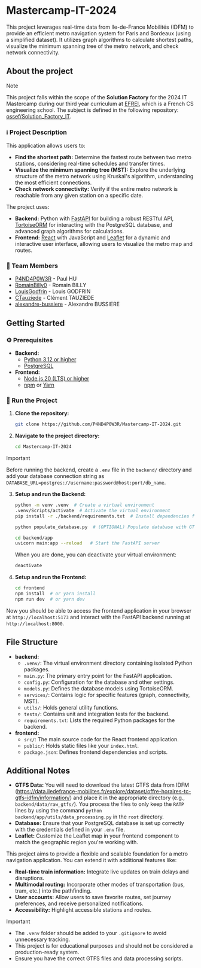 # Mastercamp-IT-2024

This project leverages real-time data from Ile-de-France Mobilités (IDFM) to provide an efficient metro navigation system for Paris and Bordeaux (using a simplified dataset). It utilizes graph algorithms to calculate shortest paths, visualize the minimum spanning tree of the metro network, and check network connectivity.

## About the project

> [!NOTE]
> This project falls within the scope of the **Solution Factory** for the 2024 IT Mastercamp during our third year curriculum at [EFREI](https://www.efrei.fr/), which is a French CS engineering school. The subject is defined in the following repository: [ossef/Solution_Factory_IT](https://github.com/ossef/Solution_Factory_IT).

### ℹ️ Project Description

This application allows users to:

- **Find the shortest path:** Determine the fastest route between two metro stations, considering real-time schedules and transfer times.
- **Visualize the minimum spanning tree (MST):** Explore the underlying structure of the metro network using Kruskal's algorithm, understanding the most efficient connections.
- **Check network connectivity:** Verify if the entire metro network is reachable from any given station on a specific date.

The project uses:

- **Backend:** Python with [FastAPI](https://fastapi.tiangolo.com/) for building a robust RESTful API, [TortoiseORM](https://tortoise.github.io/toc.html) for interacting with the PostgreSQL database, and advanced graph algorithms for calculations.
- **Frontend:** [React](https://react.dev/) with JavaScript and [Leaflet](https://react-leaflet.js.org/) for a dynamic and interactive user interface, allowing users to visualize the metro map and routes.

### 👥 Team Members

- [P4ND4P0W3R](https://github.com/P4ND4P0W3R) - Paul HU
- [RomainBilly0](https://github.com/RomainBilly0) - Romain BILLY
- [LouisGodfrin](https://github.com/LouisGodfrin) - Louis GODFRIN
- [CTauziede](https://github.com/CTauziede) - Clément TAUZIEDE
- [alexandre-bussiere](https://github.com/alexandre-bussiere) - Alexandre BUSSIERE

## Getting Started

### ⚙️ Prerequisites

- **Backend:**
  - [Python 3.12 or higher](https://www.python.org/downloads/)
  - [PostgreSQL](https://www.postgresql.org/)
- **Frontend:**
  - [Node.js 20 (LTS) or higher](https://nodejs.org/en)
  - [npm](https://www.npmjs.com/) or [Yarn](https://yarnpkg.com/)

### 🚦 Run the Project

1. **Clone the repository:**

   ```bash
   git clone https://github.com/P4ND4P0W3R/Mastercamp-IT-2024.git
   ```

2. **Navigate to the project directory:**

   ```bash
   cd Mastercamp-IT-2024
   ```

> [!IMPORTANT]
> Before running the backend, create a `.env` file in the `backend/` directory and add your database connection string as `DATABASE_URL=postgres://username:password@host:port/db_name`.

3. **Setup and run the Backend:**

   ```bash
   python -m venv .venv  # Create a virtual environment
   .venv/Scripts/activate  # Activate the virtual environment
   pip install -r ./backend/requirements.txt  # Install dependencies from requirements.txt

   python populate_database.py  # (OPTIONAL) Populate database with GTFS data (adjust paths if necessary)

   cd backend/app
   uvicorn main:app --reload   # Start the FastAPI server
   ```

   When you are done, you can deactivate your virtual environment:

   ```bash
   deactivate
   ```

4. **Setup and run the Frontend:**

   ```bash
   cd frontend
   npm install  # or yarn install
   npm run dev  # or yarn dev
   ```

Now you should be able to access the frontend application in your browser at `http://localhost:5173` and interact with the FastAPI backend running at `http://localhost:8000`.

## File Structure

- **backend:**
  - `.venv/`: The virtual environment directory containing isolated Python packages.
  - `main.py`: The primary entry point for the FastAPI application.
  - `config.py`: Configuration for the database and other settings.
  - `models.py`: Defines the database models using TortoiseORM.
  - `services/`: Contains logic for specific features (graph, connectivity, MST).
  - `utils/`: Holds general utility functions.
  - `tests/`: Contains unit and integration tests for the backend.
  - `requirements.txt`: Lists the required Python packages for the backend.
- **frontend:**
  - `src/`: The main source code for the React frontend application.
  - `public/`: Holds static files like your `index.html`.
  - `package.json`: Defines frontend dependencies and scripts.

## Additional Notes

- **GTFS Data:** You will need to download the latest GTFS data from IDFM (<https://data.iledefrance-mobilites.fr/explore/dataset/offre-horaires-tc-gtfs-idfm/information/>) and place it in the appropriate directory (e.g., `backend/data/raw_gtfs/`).
  You process the files to only keep the `RATP` lines by using the command `python backend/app/utils/data_processing.py` in the `root` directory.
- **Database:** Ensure that your PostgreSQL database is set up correctly with the credentials defined in your `.env` file.
- **Leaflet:** Customize the Leaflet map in your frontend component to match the geographic region you're working with.

This project aims to provide a flexible and scalable foundation for a metro navigation application. You can extend it with additional features like:

- **Real-time train information:** Integrate live updates on train delays and disruptions.
- **Multimodal routing:** Incorporate other modes of transportation (bus, tram, etc.) into the pathfinding.
- **User accounts:** Allow users to save favorite routes, set journey preferences, and receive personalized notifications.
- **Accessibility:** Highlight accessible stations and routes.

> [!IMPORTANT]
>
> - The `.venv` folder should be added to your `.gitignore` to avoid unnecessary tracking.
> - This project is for educational purposes and should not be considered a production-ready system.
> - Ensure you have the correct GTFS files and data processing scripts.
